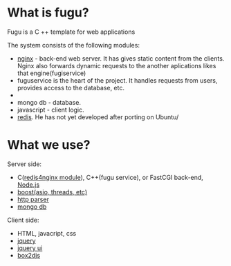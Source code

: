 # What is fugu? #

Fugu is a C ++ template for web applications

The system consists of the following modules:
  * [nginx](http://nginx.org) - back-end web server. It has gives static content from the clients. Nginx also forwards  dynamic requests to the another aplications likes that engine(fugiservice)
  * fuguservice is the heart of the project. It handles requests from users, provides access to the database, etc.
  * 
  * mongo db - database.
  * javascript - client logic.
  * [redis](http://redis.io). He has not yet developed after porting on Ubuntu/

# What we use? #

Server side:
  * C([redis4nginx module](https://github.com/donhuanmatus/redis4nginx)), C++(fugu service), or FastCGI back-end, [Node.js](http://nodejs.org)
  * [boost(asio, threads, etc)](http://boost.org)
  * [http parser](https://github.com/ry/http-parser)
  * [mongo db](http://www.mongodb.org)

Client side:
  * HTML, javacript, css
  * [jquery](http://jquery.com)
  * [jquery ui](http://jqueryui.com)
  * [box2djs](http://box2d-js.sourceforge.net)